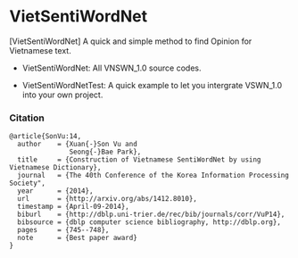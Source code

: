 # VietSentiWordNet
[VietSentiWordNet] A quick and simple method to find Opinion for Vietnamese text.

- VietSentiWordNet: All VNSWN\_1.0 source codes.

- VietSentiWordNetTest: A quick example to let you intergrate VSWN\_1.0 into your own project.

### Citation
```
@article{SonVu:14,
  author    = {Xuan{-}Son Vu and
               Seong{-}Bae Park},
  title     = {Construction of Vietnamese SentiWordNet by using Vietnamese Dictionary},
  journal   = {The 40th Conference of the Korea Information Processing Society",
  year      = {2014},
  url       = {http://arxiv.org/abs/1412.8010},
  timestamp = {April-09-2014},
  biburl    = {http://dblp.uni-trier.de/rec/bib/journals/corr/VuP14},
  bibsource = {dblp computer science bibliography, http://dblp.org},
  pages     = {745--748},
  note      = {Best paper award}
}

```
